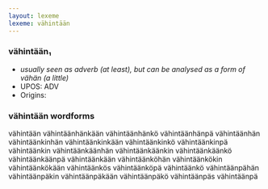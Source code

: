 ```yaml
---
layout: lexeme
lexeme: vähintään
---
```


###  vähintään₁

* _usually seen as adverb (at least), but can be analysed as a form of *vähän* (a little)_
* UPOS:  ADV
* Origins: 


### vähintään wordforms

vähintään
vähintäänhänkään
vähintäänhänkö
vähintäänhänpä
vähintäänhän
vähintäänkinhän
vähintäänkinkään
vähintäänkinkö
vähintäänkinpä
vähintäänkin
vähintäänkäänhän
vähintäänkäänkin
vähintäänkäänkö
vähintäänkäänpä
vähintäänkään
vähintäänköhän
vähintäänkökin
vähintäänkökään
vähintäänkös
vähintäänköpä
vähintäänkö
vähintäänpähän
vähintäänpäkin
vähintäänpäkään
vähintäänpäkö
vähintäänpäs
vähintäänpä

